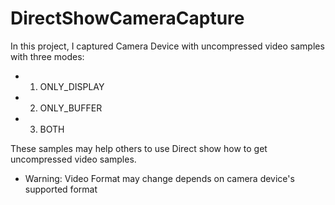 # DirectShowCameraCapture

In this project, I captured Camera Device with uncompressed video samples with three modes:

* 1) ONLY_DISPLAY
* 2) ONLY_BUFFER
* 3) BOTH

These samples may help others to use Direct show how to get uncompressed video samples.

* Warning: Video Format may change depends on camera device's supported format